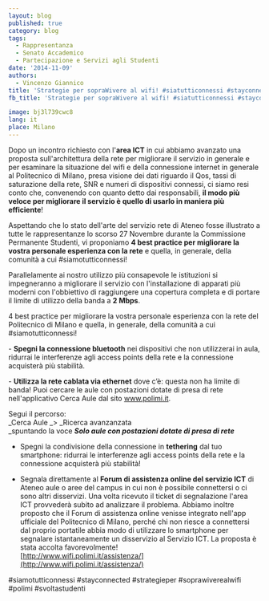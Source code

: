```yaml
---
layout: blog
published: true
category: blog
tags:
  - Rappresentanza
  - Senato Accademico
  - Partecipazione e Servizi agli Studenti
date: '2014-11-09'
authors:
  - Vincenzo Giannico
title: 'Strategie per sopraWivere al wifi! #siatutticonnessi #stayconnected'
fb_title: 'Strategie per sopraWivere al wifi! #siatutticonnessi #stayconnected'

image: bj3l739cwc8
lang: it
place: Milano
---
```


Dopo un incontro richiesto con l'**area ICT** in cui abbiamo avanzato una proposta sull'architettura della rete per migliorare il servizio in generale e per esaminare la situazione del wifi e della connessione internet in generale al Politecnico di Milano, presa visione dei dati riguardo il Qos, tassi di saturazione della rete, SNR e numeri di dispositivi connessi, ci siamo resi conto che, convenendo con quanto detto dai responsabili, **il modo più veloce per migliorare il servizio è quello di usarlo in maniera più efficiente**! 

Aspettando che lo stato dell'arte del servizio rete di Ateneo fosse illustrato a tutte le rappresentanze lo scorso 27 Novembre durante la Commissione Permanente Studenti, vi proponiamo **4 best practice per migliorare la vostra personale esperienza con la rete** e quella, in generale, della comunità a cui #siamotutticonnessi! 

Parallelamente ai nostro utilizzo più consapevole le istituzioni si impegneranno a migliorare il servizio con l'installazione di apparati più moderni con l'obbiettivo di raggiungere una copertura completa e di portare il limite di utilizzo della banda a **2 Mbps**.

4 best practice per migliorare la vostra personale esperienza con la rete del Politecnico di Milano e quella, in generale, della comunità a cui #siamotutticonnessi!

- **Spegni la connessione bluetooth** nei dispositivi che non utilizzerai in aula, ridurrai le interferenze agli access points della rete e la connessione acquisterà più stabilità.

- **Utilizza la rete cablata via ethernet** dove c’è: questa non ha limite di banda! Puoi cercare le aule con postazioni dotate di presa di rete nell'applicativo Cerca Aule dal sito www.polimi.it.

Segui il percorso:  
_Cerca Aule _> _Ricerca avanzanzata  
_spuntando la voce _**Solo aule con postazioni dotate di presa di rete**_

- Spegni la condivisione della connessione in **tethering** dal tuo smartphone: ridurrai le interferenze agli access points della rete e la connessione acquisterà più stabilità!

- Segnala direttamente al **Forum di assistenza online del servizio ICT** di Ateneo aule o aree del campus in cui non è possibile connettersi o ci sono altri disservizi. Una volta ricevuto il ticket di segnalazione l'area ICT provvederà subito ad analizzare il problema. Abbiamo inoltre proposto che il Forum di assistenza online venisse integrato nell'app ufficiale del Politecnico di Milano﻿, perché chi non riesce a connettersi dal proprio portatile abbia modo di utilizzare lo smartphone per segnalare istantaneamente un disservizio al Servizio ICT. La proposta è stata accolta favorevolmente!  
[http://www.wifi.polimi.it/assistenza/](http://www.wifi.polimi.it/assistenza/)

#siamotutticonnessi #stayconnected #strategieper #soprawiverealwifi #polimi #svoltastudenti
